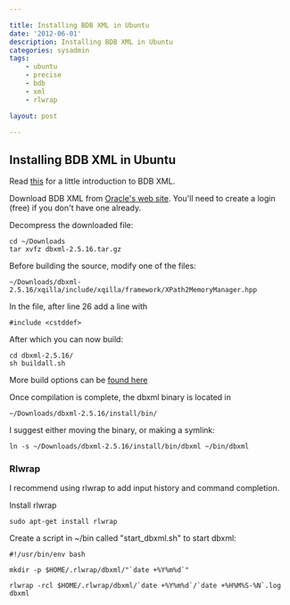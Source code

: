 ```yaml
---

title: Installing BDB XML in Ubuntu
date: '2012-06-01'
description: Installing BDB XML in Ubuntu
categories: sysadmin
tags: 
    - ubuntu
    - precise
    - bdb
    - xml
    - rlwrap

layout: post

---
```


Installing BDB XML in Ubuntu
---------------------------

Read [this](http://zeth.net/post/350/) for a little introduction to BDB XML.

Download BDB XML from [Oracle's web site](http://www.oracle.com/technetwork/products/berkeleydb/downloads/index.html). You'll need to create a login (free) if you don't have one already.

Decompress the downloaded file:

	cd ~/Downloads
	tar xvfz dbxml-2.5.16.tar.gz

Before building the source, modify one of the files:

	~/Downloads/dbxml-2.5.16/xqilla/include/xqilla/framework/XPath2MemoryManager.hpp

In the file, after line 26 add a line with

	#include <cstddef>

After which you can now build:

	cd dbxml-2.5.16/
	sh buildall.sh

More build options can be [found here](http://docs.oracle.com/cd/E17276_01/html/ref_xml/xml_unix/intro.html)

Once compilation is complete, the dbxml binary is located in

	~/Downloads/dbxml-2.5.16/install/bin/

I suggest either moving the binary, or making a symlink:

	ln -s ~/Downloads/dbxml-2.5.16/install/bin/dbxml ~/bin/dbxml

### Rlwrap

I recommend using rlwrap to add input history and command completion.

Install rlwrap

	sudo apt-get install rlwrap

Create a script in ~/bin called "start_dbxml.sh" to start dbxml:

	#!/usr/bin/env bash
	
	mkdir -p $HOME/.rlwrap/dbxml/"`date +%Y%m%d`"
	
	rlwrap -rcl $HOME/.rlwrap/dbxml/`date +%Y%m%d`/`date +%H%M%S-%N`.log dbxml
